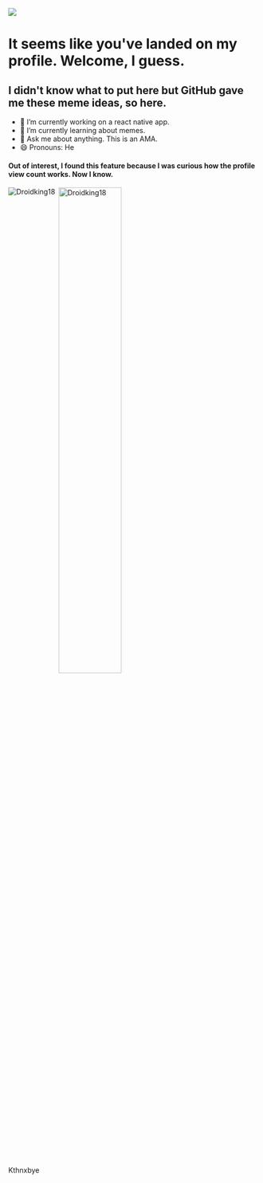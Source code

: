 ![](https://komarev.com/ghpvc/?username=your-github-username&style=flat-square)

# It seems like you've landed on my profile. Welcome, I guess.

## I didn't know what to put here but GitHub gave me these meme ideas, so here.

- 🔭 I’m currently working on a react native app.
- 🌱 I’m currently learning about memes.
- 💬 Ask me about anything. This is an AMA.
- 😄 Pronouns: He

#### Out of interest, I found this feature because I was curious how the profile view count works. Now I know.

<p><img align="left" src="https://github-readme-stats.vercel.app/api/top-langs/?username=Droidking18&layout=compact&hide=html" alt="Droidking18" /></p>

<p>&nbsp;<img align="center" style="max-width: 50%" width="50%" src="https://github-readme-stats.vercel.app/api?username=Droidking18&show_icons=true" alt="Droidking18" /></p>

Kthnxbye
